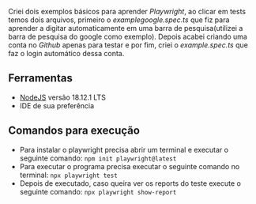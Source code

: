 Criei dois exemplos básicos para aprender *Playwright*, ao clicar em tests temos dois arquivos, primeiro o *examplegoogle.spec.ts* que fiz para aprender a digitar automaticamente em uma barra de pesquisa(utilizei a barra de pesquisa do google como exemplo). Depois acabei criando uma conta no *Github* apenas para testar e por fim, criei o *example.spec.ts* que faz o login automático dessa conta. 

## Ferramentas  
- [NodeJS](https://nodejs.org/en/) versão 18.12.1 LTS 
- IDE de sua preferência

## Comandos para execução  
- Para instalar o playwright precisa abrir um terminal e executar o seguinte comando: `npm init playwright@latest`  
- Para executar o programa precisa executar o seguinte comando no terminal: `npx playwright test`  
- Depois de executado, caso queira ver os reports do teste execute o seguinte comando: `npx playwright show-report`
